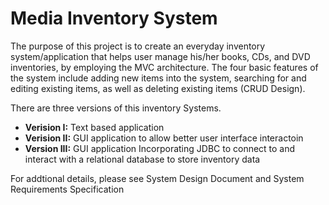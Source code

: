 # Media Inventory System
The purpose of this project is to create an everyday inventory system/application that helps user manage his/her books, CDs, and DVD inventories, by employing the MVC architecture.  The four basic features of the system include adding new items into the system, searching for and editing existing items, as well as deleting existing items (CRUD Design). 

There are three versions of this inventory Systems. 

* **Verision I:**  Text based application
* **Verision II:**  GUI application to allow better user interface interactoin
* **Version III:** GUI application Incorporating JDBC to connect to and interact with a relational database to store inventory data

For addtional details, please see System Design Document and System Requirements Specification
